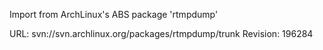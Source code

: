 Import from ArchLinux's ABS package 'rtmpdump'

URL: svn://svn.archlinux.org/packages/rtmpdump/trunk
Revision: 196284
